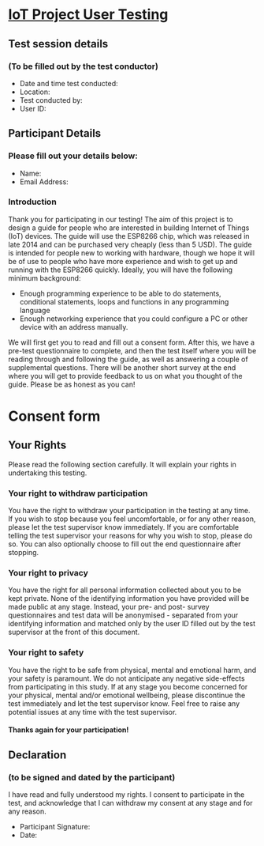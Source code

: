 # [IoT Project User Testing](http://goo.gl/forms/j1DDwLJJa6)

## Test session details
### (To be filled out by the test conductor)

- Date and time test conducted:
- Location:
- Test conducted by:
- User ID:

## Participant Details
### Please fill out your details below:

- Name:
- Email Address:

### Introduction

Thank you for participating in our testing! The aim of this project is to design a guide for people who are interested in building Internet of Things (IoT) devices. The guide will use the ESP8266 chip, which was released in late 2014 and can be purchased very cheaply (less than 5 USD). The guide is intended for people new to working with hardware, though we hope it will be of use to people who have more experience and wish to get up and running with the ESP8266 quickly. Ideally, you will have the following minimum background:

- Enough programming experience to be able to do statements, conditional statements, loops and functions in any programming language
- Enough networking experience that you could configure a PC or other device with an address manually.

We will first get you to read and fill out a consent form. After this, we have a pre-test questionnaire to complete, and then the test itself where you will be reading through and following the guide, as well as answering a couple of supplemental questions. There will be another short survey at the end where you will get to provide feedback to us on what you thought of the guide. Please be as honest as you can!

# Consent form

## Your Rights

Please read the following section carefully. It will explain your rights in undertaking this testing.

### Your right to withdraw participation

You have the right to withdraw your participation in the testing at any time. If you wish to stop because you feel uncomfortable, or for any other reason, please let the test supervisor know immediately. If you are comfortable telling the test supervisor your reasons for why you wish to stop, please do so. You can also optionally choose to fill out the end questionnaire after stopping.

### Your right to privacy

You have the right for all personal information collected about you to be kept private. None of the identifying information you have provided will be made public at any stage. Instead, your pre- and post- survey questionnaires and test data will be anonymised - separated from your identifying information and matched only by the user ID filled out by the test supervisor at the front of this document.

### Your right to safety

You have the right to be safe from physical, mental and emotional harm, and your safety is paramount. We do not anticipate any negative side-effects from participating in this study. If at any stage you become concerned for your physical, mental and/or emotional wellbeing, please discontinue the test immediately and let the test supervisor know. Feel free to raise any potential issues at any time with the test supervisor.

#### Thanks again for your participation!

## Declaration
### (to be signed and dated by the participant)

I have read and fully understood my rights. I consent to participate in the test, and acknowledge that I can withdraw my consent at any stage and for any reason.

- Participant Signature:
- Date:
